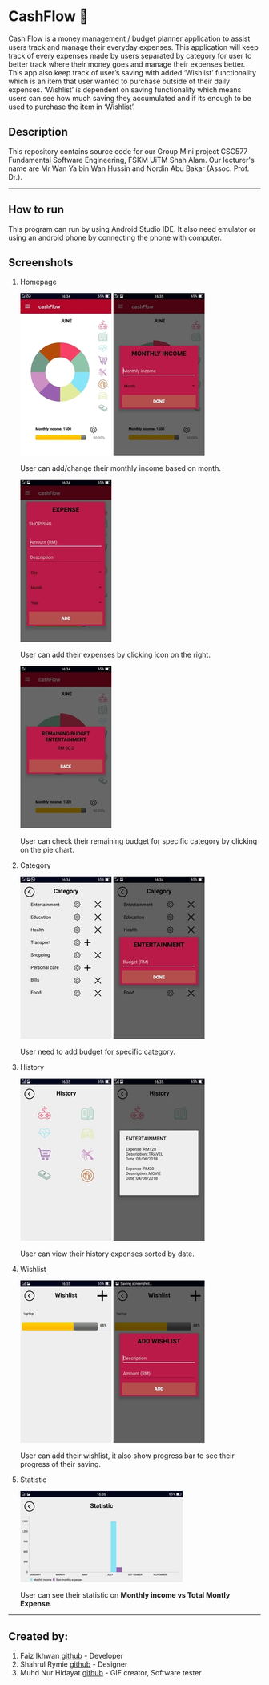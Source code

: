 # CashFlow :money_with_wings:
Cash Flow is a money management / budget planner application to assist users track and manage their everyday expenses. This application will keep track of every expenses made by users separated by category for user to better track where their money goes and manage their expenses better. This app also keep track of user’s saving with added ‘Wishlist’ functionality which is an item that user wanted to purchase outside of their daily expenses. ‘Wishlist’ is dependent on saving functionality which means users can see how much saving they accumulated and if its enough to be used to purchase the item in ‘Wishlist’.

## Description 
This repository contains source code for our Group Mini project  CSC577 Fundamental Software Engineering, FSKM UiTM Shah Alam. 
Our lecturer's name are Mr Wan Ya bin Wan Hussin and Nordin Abu Bakar (Assoc. Prof. Dr.).

---

## How to run
This program can run by using Android Studio IDE. It also need emulator or using an android phone by connecting the phone with computer.

## Screenshots
1. Homepage

	![Homepage](/images/home.jpg)
	![Add Monthly Income](/images/addingMonthlyIncome.jpg)
	
	User can add/change their monthly income based on month.
	
	![Add Expense](/images/addingExpense.jpg)
	
	User can add their expenses by clicking icon on the right.
	
	![Checking Remaining Budget](/images/checkingRemainingBudget.jpg)
	
	User can check their remaining budget for specific category by clicking on the pie chart.
	
2. Category

	![Category](/images/category.jpg)
	![Adding Busget](/images/addingBudget.jpg)
	
	User need to add budget for specific category.
	
3. History

	![History](/images/history.jpg)
	![History Samples](/images/historySample.jpg)
	
	User can view their history expenses sorted by date.
	
4. Wishlist

	![Wishlist](/images/wishlist.jpg)
	![Add Wishlist](/images/addWishlist.jpg)
	
	User can add their wishlist, it also show progress bar to see their progress of their saving.
	
5. Statistic

	![Statistic](/images/statistic.jpg)
	
	User can see their statistic on **Monthly income vs Total Montly Expense**.
	
---

## Created by:
1.	Faiz Ikhwan [github](https://github.com/FaizIkhwan) - Developer
2.  Shahrul Rymie [github](https://github.com/shahrymie) - Designer
3.	Muhd Nur Hidayat [github](https://github.com/MuhdNurHidayat) - GIF creator, Software tester
